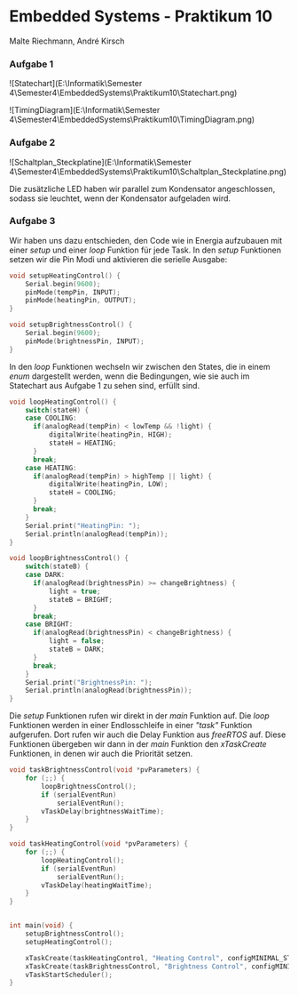 # Embedded Systems - Praktikum 10

Malte Riechmann, André Kirsch

### Aufgabe 1

![Statechart](E:\Informatik\Semester 4\Semester4\EmbeddedSystems\Praktikum10\Statechart.png)

![TimingDiagram](E:\Informatik\Semester 4\Semester4\EmbeddedSystems\Praktikum10\TimingDiagram.png)

### Aufgabe 2

![Schaltplan_Steckplatine](E:\Informatik\Semester 4\Semester4\EmbeddedSystems\Praktikum10\Schaltplan_Steckplatine.png)

Die zusätzliche LED haben wir parallel zum Kondensator angeschlossen, sodass sie leuchtet, wenn der Kondensator aufgeladen wird.

### Aufgabe 3

Wir haben uns dazu entschieden, den Code wie in Energia aufzubauen mit einer *setup* und einer *loop* Funktion für jede Task. In den *setup* Funktionen setzen wir die Pin Modi und aktivieren die serielle Ausgabe:

```c++
void setupHeatingControl() {
	Serial.begin(9600);
	pinMode(tempPin, INPUT);
	pinMode(heatingPin, OUTPUT);
}

void setupBrightnessControl() {
	Serial.begin(9600);
	pinMode(brightnessPin, INPUT);
}
```

In den *loop* Funktionen wechseln wir zwischen den States, die in einem *enum* dargestellt werden, wenn die Bedingungen, wie sie auch im Statechart aus Aufgabe 1 zu sehen sind, erfüllt sind.

```c++
void loopHeatingControl() {
	switch(stateH) {
	case COOLING:
	  if(analogRead(tempPin) < lowTemp && !light) {
		  digitalWrite(heatingPin, HIGH);
		  stateH = HEATING;
	  }
	  break;
	case HEATING:
	  if(analogRead(tempPin) > highTemp || light) {
		  digitalWrite(heatingPin, LOW);
		  stateH = COOLING;
	  }
	  break;
	}
	Serial.print("HeatingPin: ");
	Serial.println(analogRead(tempPin));
}

void loopBrightnessControl() {
	switch(stateB) {
	case DARK:
	  if(analogRead(brightnessPin) >= changeBrightness) {
		  light = true;
		  stateB = BRIGHT;
	  }
	  break;
	case BRIGHT:
	  if(analogRead(brightnessPin) < changeBrightness) {
		  light = false;
		  stateB = DARK;
	  }
	  break;
	}
	Serial.print("BrightnessPin: ");
	Serial.println(analogRead(brightnessPin));
}
```

Die *setup* Funktionen rufen wir direkt in der *main* Funktion auf. Die *loop* Funktionen werden in einer Endlosschleife in einer *"task"* Funktion aufgerufen. Dort rufen wir auch die Delay Funktion aus *freeRTOS* auf. Diese Funktionen übergeben wir dann in der *main* Funktion den *xTaskCreate* Funktionen, in denen wir auch die Priorität setzen.

```c++
void taskBrightnessControl(void *pvParameters) {
	for (;;) {
		loopBrightnessControl();
		if (serialEventRun)
			serialEventRun();
		vTaskDelay(brightnessWaitTime);
	}
}

void taskHeatingControl(void *pvParameters) {
	for (;;) {
		loopHeatingControl();
		if (serialEventRun)
			serialEventRun();
		vTaskDelay(heatingWaitTime);
	}
}


int main(void) {
	setupBrightnessControl();
	setupHeatingControl();

	xTaskCreate(taskHeatingControl, "Heating Control", configMINIMAL_STACK_SIZE + 100, NULL, tskIDLE_PRIORITY + 1UL, NULL);
	xTaskCreate(taskBrightnessControl, "Brightness Control", configMINIMAL_STACK_SIZE + 100, NULL, tskIDLE_PRIORITY + 2UL, NULL);
	vTaskStartScheduler();
}
```

